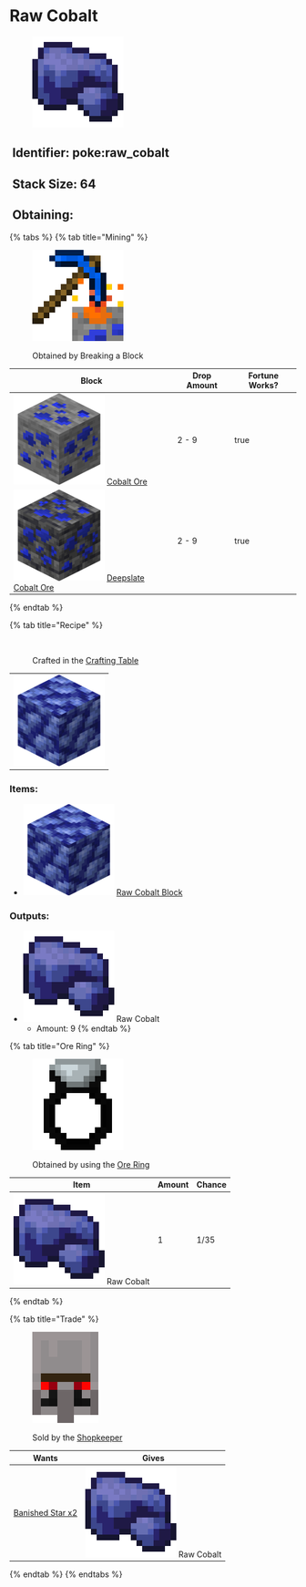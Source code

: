 # Raw Cobalt

<figure><img src="https://github.com/ItsMePok/PFE/blob/wikiAssets/wikiMain/raw_cobalt.png?raw=true" alt=""><figcaption></figcaption></figure>

## <img src="https://minecraft.wiki/images/Name_Tag_JE2_BE2.png?cbdc1" alt="" data-size="line"> Identifier: poke:raw\_cobalt <a href="#identifier" id="identifier"></a>

## <img src="https://minecraft.wiki/images/Light_Gray_Bundle_JE1_BE1.png?b552e" alt="" data-size="line"> Stack Size: 64

## <img src="https://minecraft.wiki/images/thumb/Crafting_Table_JE4_BE3.png/150px-Crafting_Table_JE4_BE3.png?5767f" alt="" data-size="line"> Obtaining:

{% tabs %}
{% tab title="Mining" %}
<figure><img src="https://github.com/ItsMePok/PFE/blob/wikiAssets/MiscIcons/BlockBreak.png?raw=true" alt=""><figcaption><p>Obtained by Breaking a Block</p></figcaption></figure>

<table><thead><tr><th>Block</th><th>Drop Amount</th><th data-type="checkbox">Fortune Works?</th></tr></thead><tbody><tr><td><img src="https://github.com/ItsMePok/PFE/blob/wikiAssets/ore/cobaltOre.png?raw=true" alt="Cobalt Ore." data-size="line"> <a href="../../blocks/ores/stone-ores/cobalt-ore.md">Cobalt Ore</a></td><td>2 - 9</td><td>true</td></tr><tr><td><img src="https://github.com/ItsMePok/PFE/blob/wikiAssets/ore/DeepslateCobaltOre.png?raw=true" alt="Deepslate Cobalt Ore" data-size="line"> <a href="../../blocks/ores/deepslate-ores/deepslate-cobalt-ore.md">Deepslate Cobalt Ore</a></td><td>2 - 9</td><td>true</td></tr></tbody></table>
{% endtab %}

{% tab title="Recipe" %}
<figure><img src="https://minecraft.wiki/images/thumb/Crafting_Table_JE4_BE3.png/150px-Crafting_Table_JE4_BE3.png?5767f" alt=""><figcaption><p>Crafted in the <a href="https://minecraft.wiki/w/Crafting_Table">Crafting Table</a></p></figcaption></figure>

|                                                                                                       |
| :---------------------------------------------------------------------------------------------------: |
| ![Raw Cobalt Block.](https://github.com/ItsMePok/PFE/blob/wikiAssets/blockRenders/RawCobaltBlock.png?raw=true) |

### Items:

* <img src="https://github.com/ItsMePok/PFE/blob/wikiAssets/blockRenders/RawCobaltBlock.png?raw=true" alt="Raw Cobalt Block." data-size="line"> [Raw Cobalt Block](../../blocks/raw-ore-blocks/block-of-raw-cobalt.md)

### Outputs:

* <img src="https://github.com/ItsMePok/PFE/blob/wikiAssets/wikiMain/raw_cobalt.png?raw=true" alt="Raw Cobalt." data-size="line"> Raw Cobalt
  * Amount: 9
{% endtab %}

{% tab title="Ore Ring" %}
<figure><img src="https://github.com/ItsMePok/PFE/blob/wikiAssets/wikiMain/ore_ring.png?raw=true" alt=""><figcaption><p>Obtained by using the <a href="../../tools/rings/ore-ring.md">Ore Ring</a></p></figcaption></figure>

| Item                                                                                                                                      | Amount | Chance |
| ----------------------------------------------------------------------------------------------------------------------------------------- | ------ | ------ |
| <img src="https://github.com/ItsMePok/PFE/blob/wikiAssets/wikiMain/raw_cobalt.png?raw=true" alt="Raw Cobalt." data-size="line"> Raw Cobalt | 1      | 1/35   |
{% endtab %}

{% tab title="Trade" %}
<figure><img src="https://github.com/ItsMePok/PFE/blob/wikiAssets/entity_icon/Shopkeeper.png?raw=true" alt=""><figcaption><p>Sold by the <a href="../../mobs/traders/shopkeeper.md">Shopkeeper</a></p></figcaption></figure>

| Wants                                                                                                                                                                                                                                                                                                                    | Gives                                                                                                                                     |
| ------------------------------------------------------------------------------------------------------------------------------------------------------------------------------------------------------------------------------------------------------------------------------------------------------------------------ | ----------------------------------------------------------------------------------------------------------------------------------------- |
| [<img src="https://pfewiki.gitbook.io/~gitbook/image?url=https%3A%2F%2Fgithub.com%2FItsMePok%2FPFE%2Fassets%2F136857747%2Fe418b9e5-fabf-44cd-9775-f353e3b512ac&#x26;width=768&#x26;dpr=1&#x26;quality=100&#x26;sign=ffcb5343&#x26;sv=1" alt="" data-size="line">Banished Star x2](../banished-stars/banished-star-x2.md) | <img src="https://github.com/ItsMePok/PFE/blob/wikiAssets/wikiMain/raw_cobalt.png?raw=true" alt="Raw Cobalt." data-size="line"> Raw Cobalt |
{% endtab %}
{% endtabs %}

